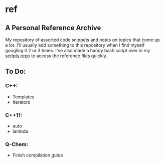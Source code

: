# ref
## A Personal Reference Archive
My repository of assorted code snippets and notes on topics that come up a lot.
I'll usually add something to this repository when I find myself googling it 2 or 3 times.
I've also made a handy bash script over in my [scripts repo](https://github.com/exit-1/scripts/blob/master/ref) to access the reference files quickly.



## To Do:

### C++:
* Templates
* Iterators

### C++11:
* auto
* lambda

### Q-Chem:
* Finish compilation guide



